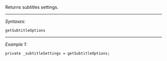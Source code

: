 Returns subtitles settings.


---
*Syntaxes:*

`getSubtitleOptions`

---
*Example 1:*

```sqf
private _subtitleSettings = getSubtitleOptions;
```
